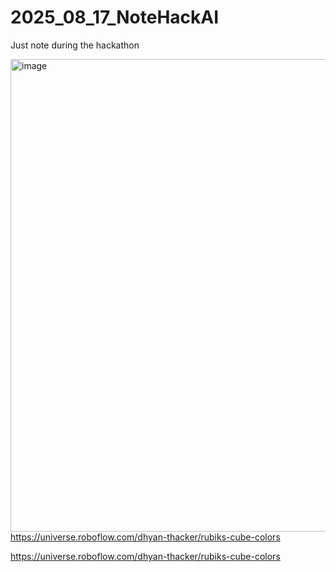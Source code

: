 # 2025_08_17_NoteHackAI
Just note during the hackathon


[<img width="1652" height="756" alt="image" src="https://github.com/user-attachments/assets/49949a6c-bb44-4570-af79-fa6c11699d66" />](https://universe.roboflow.com/dhyan-thacker/rubiks-cube-colors)  
https://universe.roboflow.com/dhyan-thacker/rubiks-cube-colors  

https://universe.roboflow.com/dhyan-thacker/rubiks-cube-colors
